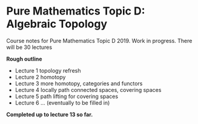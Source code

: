 # Pure Mathematics Topic D: Algebraic Topology

Course notes for Pure Mathematics Topic D 2019. Work in progress. There will be 30 lectures

**Rough outline**

- Lecture 1 topology refresh
- Lecture 2 homotopy
- Lecture 3 more homotopy, categories and functors
- Lecture 4 locally path connected spaces, covering spaces
- Lecture 5 path lifting for covering spaces
- Lecture 6 ... (eventually to be filled in)

**Completed up to lecture 13 so far.**


